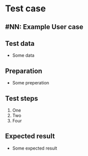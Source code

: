# Test case

<!-- <issue number>: <issue-name> -->
## #NN: Example User case

## Test data
- Some data

## Preparation
- Some preperation

## Test steps
1. One
2. Two
3. Four

## Expected result
- Some expected result

